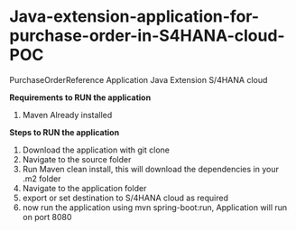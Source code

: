 # Java-extension-application-for-purchase-order-in-S4HANA-cloud-POC
PurchaseOrderReference Application Java Extension S/4HANA cloud

**Requirements to RUN the application**
1) Maven Already installed

**Steps to RUN the application**
1) Download the application with git clone
2) Navigate to the source folder
3) Run Maven clean install, this will download the dependencies in your .m2 folder
4) Navigate to the application folder
5) export or set destination to S/4HANA cloud as  required 
6) now run the application using mvn spring-boot:run, Application will run on port 8080
